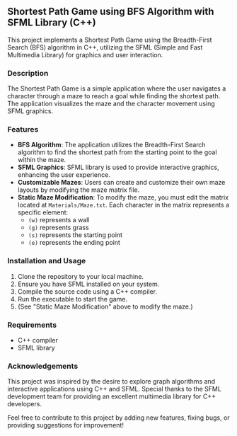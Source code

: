 ## Shortest Path Game using BFS Algorithm with SFML Library (C++)

This project implements a Shortest Path Game using the Breadth-First Search (BFS) algorithm in C++, utilizing the SFML (Simple and Fast Multimedia Library) for graphics and user interaction.

### Description

The Shortest Path Game is a simple application where the user navigates a character through a maze to reach a goal while finding the shortest path. The application visualizes the maze and the character movement using SFML graphics.

### Features

- **BFS Algorithm**: The application utilizes the Breadth-First Search algorithm to find the shortest path from the starting point to the goal within the maze.
- **SFML Graphics**: SFML library is used to provide interactive graphics, enhancing the user experience.
- **Customizable Mazes**: Users can create and customize their own maze layouts by modifying the maze matrix file.
- **Static Maze Modification**: To modify the maze, you must edit the matrix located at `Materials/Maze.txt`. Each character in the matrix represents a specific element:
  - `(w)` represents a wall
  - `(g)` represents grass
  - `(s)` represents the starting point
  - `(e)` represents the ending point

### Installation and Usage

1. Clone the repository to your local machine.
2. Ensure you have SFML installed on your system.
3. Compile the source code using a C++ compiler.
4. Run the executable to start the game.
5. (See "Static Maze Modification" above to modify the maze.)

### Requirements

- C++ compiler
- SFML library

### Acknowledgements

This project was inspired by the desire to explore graph algorithms and interactive applications using C++ and SFML. Special thanks to the SFML development team for providing an excellent multimedia library for C++ developers.

Feel free to contribute to this project by adding new features, fixing bugs, or providing suggestions for improvement!
